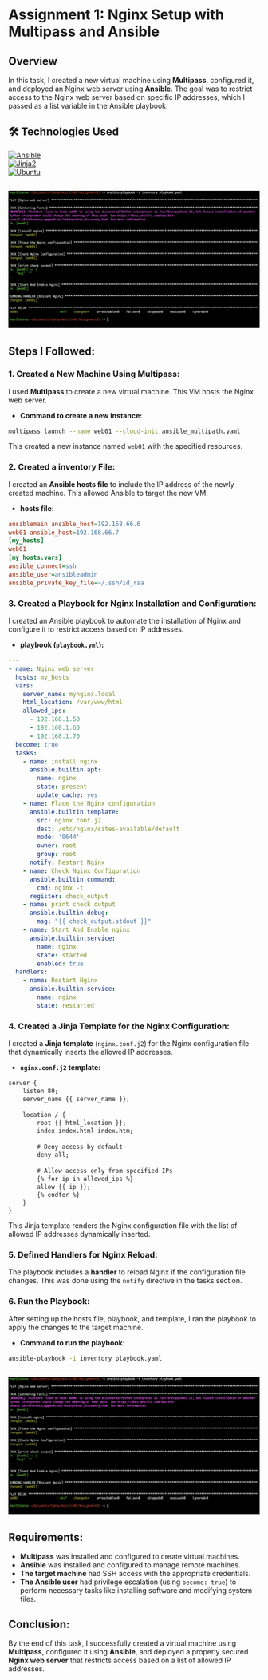 # Assignment 1: Nginx Setup with Multipass and Ansible

## Overview

In this task, I created a new virtual machine using **Multipass**, configured it, and deployed an Nginx web server using **Ansible**. The goal was to restrict access to the Nginx web server based on specific IP addresses, which I passed as a list variable in the Ansible playbook.

## 🛠️ **Technologies Used**

[![Ansible](https://img.shields.io/badge/Ansible-Intermediate-blue?style=flat-square&logo=ansible)](#)  
[![Jinja2](https://img.shields.io/badge/Jinja2-Intermediate-blue?style=flat-square&logo=python)](#)  
[![Ubuntu](https://img.shields.io/badge/Ubuntu-Intermediate-orange?style=flat-square&logo=ubuntu)](#)

## ![Screenshot -1](./PlayBook.png) 

## Steps I Followed:

### 1. **Created a New Machine Using Multipass:**
I used **Multipass** to create a new virtual machine. This VM hosts the Nginx web server.

- **Command to create a new instance:**
  
```bash
multipass launch --name web01 --cloud-init ansible_multipath.yaml
```

This created a new instance named `web01` with the specified resources.

### 2. **Created a inventory File:**
I created an **Ansible hosts file** to include the IP address of the newly created machine. This allowed Ansible to target the new VM.

- **hosts file:**

```ini
ansiblemain ansible_host=192.168.66.6
web01 ansible_host=192.168.66.7
[my_hosts]
web01
[my_hosts:vars]
ansible_connect=ssh
ansible_user=ansibleadmin
ansible_private_key_file=~/.ssh/id_rsa
```

### 3. **Created a Playbook for Nginx Installation and Configuration:**
I created an Ansible playbook to automate the installation of Nginx and configure it to restrict access based on IP addresses.

- **playbook (`playbook.yml`):**

```yaml
---
- name: Nginx web server
  hosts: my_hosts
  vars: 
    server_name: mynginx.local
    html_location: /var/www/html
    allowed_ips:
      - 192.168.1.50
      - 192.168.1.60
      - 192.168.1.70
  become: true
  tasks:
    - name: install nginx
      ansible.builtin.apt:
        name: nginx
        state: present
        update_cache: yes
    - name: Place the Nginx configuration
      ansible.builtin.template:
        src: nginx.conf.j2
        dest: /etc/nginx/sites-available/default
        mode: '0644'
        owner: root
        group: root
      notify: Restart Nginx
    - name: Check Nginx Configuration
      ansible.builtin.command:
        cmd: nginx -t
      register: check_output
    - name: print check output
      ansible.builtin.debug:
        msg: "{{ check_output.stdout }}"
    - name: Start And Enable nginx
      ansible.builtin.service:
        name: nginx
        state: started
        enabled: true
  handlers:
    - name: Restart Nginx
      ansible.builtin.service:
        name: nginx
        state: restarted
```

### 4. **Created a Jinja Template for the Nginx Configuration:**
I created a **Jinja template** (`nginx.conf.j2`) for the Nginx configuration file that dynamically inserts the allowed IP addresses.

- **`nginx.conf.j2` template:**

```jinja
server {
    listen 80;
    server_name {{ server_name }};
    
    location / {
        root {{ html_location }};
        index index.html index.htm;
 
        # Deny access by default
        deny all;
 
        # Allow access only from specified IPs
        {% for ip in allowed_ips %}
        allow {{ ip }};
        {% endfor %}
    }
}
```

This Jinja template renders the Nginx configuration file with the list of allowed IP addresses dynamically inserted.

### 5. **Defined Handlers for Nginx Reload:**
The playbook includes a **handler** to reload Nginx if the configuration file changes. This was done using the `notify` directive in the tasks section.

### 6. **Run the Playbook:**
After setting up the hosts file, playbook, and template, I ran the playbook to apply the changes to the target machine.

- **Command to run the playbook:**

```bash
ansible-playbook -i inventory playbook.yaml
```

## ![Screenshot -1](./PlayBook.png)

## Requirements:

- **Multipass** was installed and configured to create virtual machines.
- **Ansible** was installed and configured to manage remote machines.
- **The target machine** had SSH access with the appropriate credentials.
- **The Ansible user** had privilege escalation (using `become: true`) to perform necessary tasks like installing software and modifying system files.

## Conclusion:
By the end of this task, I successfully created a virtual machine using **Multipass**, configured it using **Ansible**, and deployed a properly secured **Nginx web server** that restricts access based on a list of allowed IP addresses.
